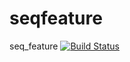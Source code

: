 # seqfeature
seq_feature
[![Build Status](https://travis-ci.org/xxw128/seqfeature.svg?branch=master)](https://travis-ci.org/xxw128/seqfeature)
